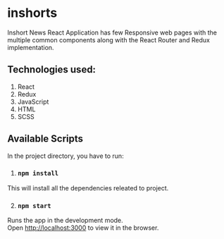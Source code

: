 # inshorts

Inshort News React Application has few Responsive web pages with the multiple common components along with the React Router and Redux implementation.

## Technologies used:
1. React
2. Redux
3. JavaScript
4. HTML
6. SCSS

## Available Scripts

In the project directory, you have to run:

1. ### `npm install`

This will install all the dependencies releated to project.

2. ### `npm start`

Runs the app in the development mode.<br>
Open [http://localhost:3000](http://localhost:3000) to view it in the browser.
